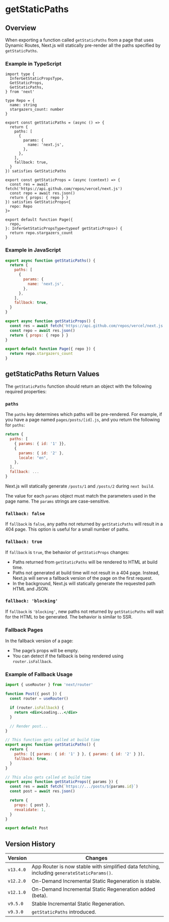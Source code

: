 # getStaticPaths

## Overview

When exporting a function called `getStaticPaths` from a page that uses Dynamic Routes, Next.js will statically pre-render all the paths specified by `getStaticPaths`.

### Example in TypeScript

```tsx
import type {
  InferGetStaticPropsType,
  GetStaticProps,
  GetStaticPaths,
} from 'next'

type Repo = {
  name: string
  stargazers_count: number
}

export const getStaticPaths = (async () => {
  return {
    paths: [
      {
        params: {
          name: 'next.js',
        },
      },
    ],
    fallback: true,
  }
}) satisfies GetStaticPaths

export const getStaticProps = (async (context) => {
  const res = await fetch('https://api.github.com/repos/vercel/next.js')
  const repo = await res.json()
  return { props: { repo } }
}) satisfies GetStaticProps<{
  repo: Repo
}>

export default function Page({
  repo,
}: InferGetStaticPropsType<typeof getStaticProps>) {
  return repo.stargazers_count
}
```

### Example in JavaScript

```jsx
export async function getStaticPaths() {
  return {
    paths: [
      {
        params: {
          name: 'next.js',
        },
      },
    ],
    fallback: true,
  }
}

export async function getStaticProps() {
  const res = await fetch('https://api.github.com/repos/vercel/next.js')
  const repo = await res.json()
  return { props: { repo } }
}

export default function Page({ repo }) {
  return repo.stargazers_count
}
```

## getStaticPaths Return Values

The `getStaticPaths` function should return an object with the following required properties:

### `paths`

The `paths` key determines which paths will be pre-rendered. For example, if you have a page named `pages/posts/[id].js`, and you return the following for `paths`:

```js
return {
  paths: [
    { params: { id: '1' }},
    {
      params: { id: '2' },
      locale: "en",
    },
  ],
  fallback: ...
}
```

Next.js will statically generate `/posts/1` and `/posts/2` during `next build`.

The value for each `params` object must match the parameters used in the page name. The `params` strings are case-sensitive.

### `fallback: false`

If `fallback` is `false`, any paths not returned by `getStaticPaths` will result in a 404 page. This option is useful for a small number of paths.

### `fallback: true`

If `fallback` is `true`, the behavior of `getStaticProps` changes:

- Paths returned from `getStaticPaths` will be rendered to HTML at build time.
- Paths not generated at build time will not result in a 404 page. Instead, Next.js will serve a fallback version of the page on the first request.
- In the background, Next.js will statically generate the requested path HTML and JSON.

### `fallback: 'blocking'`

If `fallback` is `'blocking'`, new paths not returned by `getStaticPaths` will wait for the HTML to be generated. The behavior is similar to SSR.

### Fallback Pages

In the fallback version of a page:

- The page’s props will be empty.
- You can detect if the fallback is being rendered using `router.isFallback`.

### Example of Fallback Usage

```jsx
import { useRouter } from 'next/router'

function Post({ post }) {
  const router = useRouter()

  if (router.isFallback) {
    return <div>Loading...</div>
  }

  // Render post...
}

// This function gets called at build time
export async function getStaticPaths() {
  return {
    paths: [{ params: { id: '1' } }, { params: { id: '2' } }],
    fallback: true,
  }
}

// This also gets called at build time
export async function getStaticProps({ params }) {
  const res = await fetch(`https://.../posts/${params.id}`)
  const post = await res.json()

  return {
    props: { post },
    revalidate: 1,
  }
}

export default Post
```

## Version History

| Version   | Changes                                                                                                                                                                                                     |
| --------- | ----------------------------------------------------------------------------------------------------------------------------------------------------------------------------------------------------------- |
| `v13.4.0` | App Router is now stable with simplified data fetching, including `generateStaticParams()`.                                                                                                               |
| `v12.2.0` | On-Demand Incremental Static Regeneration is stable.                                                                                                                                                       |
| `v12.1.0` | On-Demand Incremental Static Regeneration added (beta).                                                                                                                                                    |
| `v9.5.0`  | Stable Incremental Static Regeneration.                                                                                                                                                                    |
| `v9.3.0`  | `getStaticPaths` introduced.                                                                                                                                                                              |